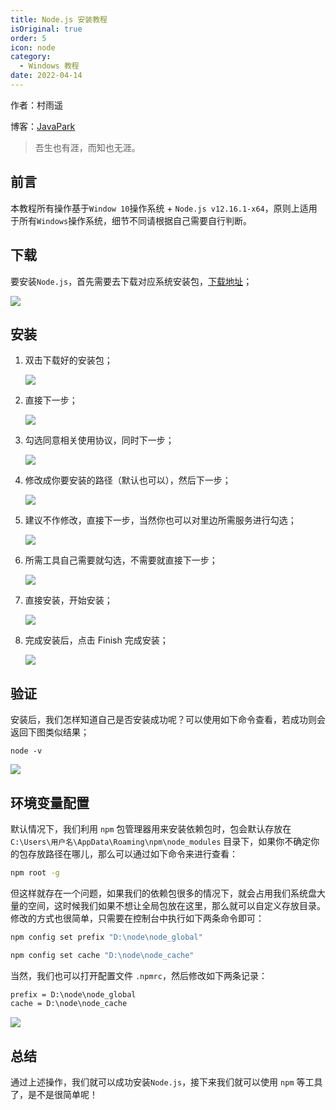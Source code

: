 ```yaml
---
title: Node.js 安装教程
isOriginal: true
order: 5
icon: node
category:
  - Windows 教程
date: 2022-04-14
---
```


作者：村雨遥

博客：[JavaPark](https://cunyu1943.github.io/JavaPark)

> 吾生也有涯，而知也无涯。

## 前言

本教程所有操作基于`Window 10`操作系统 + `Node.js v12.16.1-x64`，原则上适用于所有`Windows`操作系统，细节不同请根据自己需要自行判断。

## 下载

要安装`Node.js`，首先需要去下载对应系统安装包，[下载地址](https://nodejs.org/zh-cn/download/)；

![](../../../.vuepress/public/img/windows/20220414-nodejs-install/node-download.png)

## 安装

1. 双击下载好的安装包；

   ![](../../../.vuepress/public/img/windows/20220414-nodejs-install/install.png)

2. 直接下一步；

   ![](../../../.vuepress/public/img/windows/20220414-nodejs-install/next.png)

3. 勾选同意相关使用协议，同时下一步；

   ![](../../../.vuepress/public/img/windows/20220414-nodejs-install/agree.png)

4. 修改成你要安装的路径（默认也可以），然后下一步；

   ![](../../../.vuepress/public/img/windows/20220414-nodejs-install/path.png)

5. 建议不作修改，直接下一步，当然你也可以对里边所需服务进行勾选；

   ![](../../../.vuepress/public/img/windows/20220414-nodejs-install/setting.png)

6. 所需工具自己需要就勾选，不需要就直接下一步；

   ![](../../../.vuepress/public/img/windows/20220414-nodejs-install/auto.png)

7. 直接安装，开始安装；

   ![](../../../.vuepress/public/img/windows/20220414-nodejs-install/start.png)

8. 完成安装后，点击 Finish 完成安装；

   ![](../../../.vuepress/public/img/windows/20220414-nodejs-install/inish.png)

## 验证

安装后，我们怎样知道自己是否安装成功呢？可以使用如下命令查看，若成功则会返回下图类似结果；

```shell
node -v
```

![](../../../.vuepress/public/img/windows/20220414-nodejs-install/node-v.png)

## 环境变量配置

默认情况下，我们利用 `npm` 包管理器用来安装依赖包时，包会默认存放在 `C:\Users\用户名\AppData\Roaming\npm\node_modules` 目录下，如果你不确定你的包存放路径在哪儿，那么可以通过如下命令来进行查看：

```bash
npm root -g
```

但这样就存在一个问题，如果我们的依赖包很多的情况下，就会占用我们系统盘大量的空间，这时候我们如果不想让全局包放在这里，那么就可以自定义存放目录。修改的方式也很简单，只需要在控制台中执行如下两条命令即可：

```bash
npm config set prefix "D:\node\node_global"
```

```bash
npm config set cache "D:\node\node_cache"
```

当然，我们也可以打开配置文件 `.npmrc`，然后修改如下两条记录：

```xml
prefix = D:\node\node_global
cache = D:\node\node_cache
```

![](../../../.vuepress/public/img/windows/20220414-nodejs-install/envi-change.png)

## 总结

通过上述操作，我们就可以成功安装`Node.js`，接下来我们就可以使用 `npm` 等工具了，是不是很简单呢！